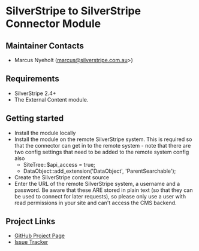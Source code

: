 # SilverStripe to SilverStripe Connector Module

## Maintainer Contacts
*  Marcus Nyeholt (marcus@silverstripe.com.au>)

## Requirements
*  SilverStripe 2.4+
*  The External Content module.

## Getting started

* Install the module locally
* Install the module on the remote SilverStripe system. This is required so that the connector
  can get in to the remote system - note that there are two config settings that need
  to be added to the remote system config also
  * SiteTree::$api_access = true;
  * DataObject::add_extension('DataObject', 'ParentSearchable');
* Create the SilverStripe content source
* Enter the URL of the remote SilverStripe system, a username and a password.
  Be aware that these ARE stored in plain text (so that they can be used to
  connect for later requests), so please only use a user with read 
  permissions in your site and can't access the CMS backend. 

## Project Links
*  [GitHub Project Page](https://github.com/nyeholt/silverstripe-connector)
*  [Issue Tracker](https://github.com/nyeholt/silverstripe-connector/issues)
